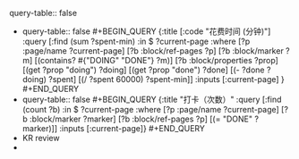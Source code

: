 query-table:: false

- query-table:: false
  #+BEGIN_QUERY
  {:title [:code "花费时间 (分钟)"]
  :query [:find (sum ?spent-min)
               :in $ ?current-page
                            :where
                            [?p :page/name ?current-page]
                            [?b :block/ref-pages ?p]
                            [?b :block/marker ?m]
                            [(contains? #{"DOING" "DONE"} ?m)]
                            [?b :block/properties ?prop]
                            [(get ?prop "doing") ?doing]
                            [(get ?prop "done") ?done]
                            [(- ?done ?doing) ?spent]
                            [(/ ?spent 60000) ?spent-min]]
                :inputs [:current-page]
  }
  #+END_QUERY
- query-table:: false
  #+BEGIN_QUERY
  {:title "打卡（次数）"
   :query [:find (count ?b)
           :in $ ?current-page
           :where
           [?p :page/name ?current-page]
           [?b :block/marker ?marker]
           [?b :block/ref-pages ?p]
           [(= "DONE" ?marker)]]
   :inputs [:current-page]}
  #+END_QUERY
- KR review
-